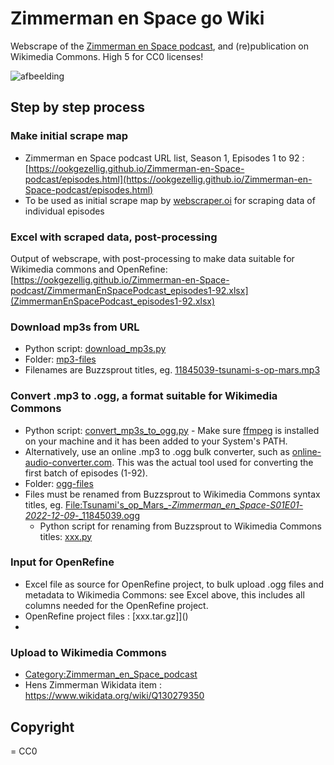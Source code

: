 # Zimmerman en Space go Wiki
Webscrape of the [Zimmerman en Space podcast](https://www.buzzsprout.com/2096278), and (re)publication on Wikimedia Commons. High 5 for CC0 licenses!

![afbeelding](https://github.com/user-attachments/assets/80910b8e-0c9c-4df1-a3a3-1dc60e1fa426)


## Step by step process

### Make initial scrape map 
* Zimmerman en Space podcast URL list, Season 1, Episodes 1 to 92 : [https://ookgezellig.github.io/Zimmerman-en-Space-podcast/episodes.html](https://ookgezellig.github.io/Zimmerman-en-Space-podcast/episodes.html)
* To be used as initial scrape map by [webscraper.oi](https://webscraper.io/) for scraping data of individual episodes

### Excel with scraped data, post-processing
Output of webscrape, with post-processing to make data suitable for Wikimedia commons and OpenRefine: [https://ookgezellig.github.io/Zimmerman-en-Space-podcast/ZimmermanEnSpacePodcast_episodes1-92.xlsx](ZimmermanEnSpacePodcast_episodes1-92.xlsx)

### Download mp3s from URL
* Python script: [download_mp3s.py](download_mp3s.py)
* Folder: [mp3-files](https://github.com/ookgezellig/Zimmerman-en-Space-podcast/tree/main/mp3-files)
* Filenames are Buzzsprout titles, eg. [11845039-tsunami-s-op-mars.mp3](mp3-files/11845039-tsunami-s-op-mars.mp3)

### Convert .mp3 to .ogg, a format suitable for Wikimedia Commons
* Python script: [convert_mp3s_to_ogg.py](convert_mp3s_to_ogg.py) - Make sure [ffmpeg](https://ffmpeg.org/download.html) 
  is installed on your machine and it has been added to your System's PATH.
* Alternatively, use an online .mp3 to .ogg bulk converter, such as [online-audio-converter.com](https://online-audio-converter.com/). This was the actual tool used for converting the first batch of episodes (1-92). 
* Folder: [ogg-files](https://github.com/ookgezellig/Zimmerman-en-Space-podcast/tree/main/ogg-files) 
* Files must be  renamed from Buzzsprout to Wikimedia Commons syntax titles, eg. [File:Tsunami's_op_Mars_-_Zimmerman_en_Space_-_S01E01_-_2022-12-09_-_11845039.ogg](ogg-files/Tsunami's_op_Mars_-_Zimmerman_en_Space_-_S01E01_-_2022-12-09_-_11845039.ogg)
   * Python script for renaming from Buzzsprout to Wikimedia Commons titles: [xxx.py](xxx.py)

### Input for OpenRefine
* Excel file as source for OpenRefine project, to bulk upload .ogg files and metadata to Wikimedia Commons: see Excel above, this includes all columns needed for the OpenRefine project.
* OpenRefine project files : [xxx.tar.gz]]()
* 
### Upload to Wikimedia Commons
* [Category:Zimmerman_en_Space_podcast](https://commons.wikimedia.org/wiki/Category:Zimmerman_en_Space_podcast)
* Hens Zimmerman Wikidata item : https://www.wikidata.org/wiki/Q130279350 

## Copyright 
= CC0
